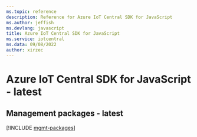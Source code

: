 ```yaml
---
ms.topic: reference
description: Reference for Azure IoT Central SDK for JavaScript
ms.author: jeffish
ms.devlang: javascript
title: Azure IoT Central SDK for JavaScript
ms.service: iotcentral
ms.data: 09/08/2022
author: xirzec
---
```

# Azure IoT Central SDK for JavaScript - latest

## Management packages - latest
[!INCLUDE [mgmt-packages](iot-central-mgmt-index.md)]